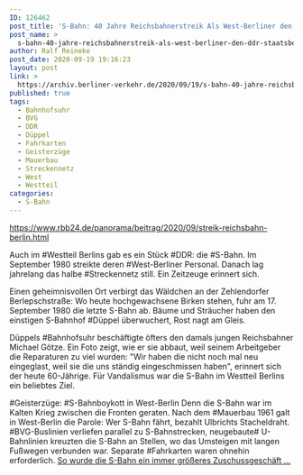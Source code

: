 ```yaml
---
ID: 126462
post_title: 'S-Bahn: 40 Jahre Reichsbahnerstreik Als West-Berliner den DDR-Staatsbetrieb bestreikten, aus rbb24.de'
post_name: >
  s-bahn-40-jahre-reichsbahnerstreik-als-west-berliner-den-ddr-staatsbetrieb-bestreikten-aus-rbb24-de
author: Ralf Reineke
post_date: 2020-09-19 19:16:23
layout: post
link: >
  https://archiv.berliner-verkehr.de/2020/09/19/s-bahn-40-jahre-reichsbahnerstreik-als-west-berliner-den-ddr-staatsbetrieb-bestreikten-aus-rbb24-de/
published: true
tags:
  - Bahnhofsuhr
  - BVG
  - DDR
  - Düppel
  - Fahrkarten
  - Geisterzüge
  - Mauerbau
  - Streckennetz
  - West
  - Westteil
categories:
  - S-Bahn
---
```

https://www.rbb24.de/panorama/beitrag/2020/09/streik-reichsbahn-berlin.html

Auch im #Westteil Berlins gab es ein Stück #DDR: die #S-Bahn. Im September 1980 streikte deren #West-Berliner Personal. Danach lag jahrelang das halbe #Streckennetz still. Ein Zeitzeuge erinnert sich.

Einen geheimnisvollen Ort verbirgt das Wäldchen an der Zehlendorfer Berlepschstraße: Wo heute hochgewachsene Birken stehen, fuhr am 17. September 1980 die letzte S-Bahn ab. Bäume und Sträucher haben den einstigen S-Bahnhof #Düppel überwuchert, Rost nagt am Gleis.

Düppels #Bahnhofsuhr beschäftigte öfters den damals jungen Reichsbahner Michael Götze. Ein Foto zeigt, wie er sie abbaut, weil seinem Arbeitgeber die Reparaturen zu viel wurden: "Wir haben die nicht noch mal neu eingeglast, weil sie die uns ständig eingeschmissen haben", erinnert sich der heute 60-Jährige. Für Vandalismus war die S-Bahn im Westteil Berlins ein beliebtes Ziel.

#Geisterzüge: #S-Bahnboykott in West-Berlin
Denn die S-Bahn war im Kalten Krieg zwischen die Fronten geraten. Nach dem #Mauerbau 1961 galt in West-Berlin die Parole: Wer S-Bahn fährt, bezahlt Ulbrichts Stacheldraht. #BVG-Buslinien verliefen parallel zu S-Bahnstrecken, neugebaute# U-Bahnlinien kreuzten die S-Bahn an Stellen, wo das Umsteigen mit langen Fußwegen verbunden war. Separate #Fahrkarten waren ohnehin erforderlich. <a href="https://www.rbb24.de/panorama/beitrag/2020/09/streik-reichsbahn-berlin.html">So wurde die S-Bahn ein immer größeres Zuschussgeschäft ...</a>